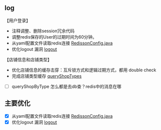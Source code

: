 ## log

【用户登录】
- 注释调整、删除session冗余代码
- 调整redis保存的User的过期时间为60分钟。
- 从yaml配置文件读取redis连接 [RedissonConfig.java](src/main/java/com/hmdp/config/RedissonConfig.java)
- 优化logout 漏洞 [logout](src/main/java/com/hmdp/service/impl/UserServiceImpl.java)

【店铺信息和店铺类型】
- 优化店铺信息的缓存击穿：互斥锁方式和逻辑过期方式，都用 double check
- 完成店铺类型缓存 [queryShopTypes](src/main/java/com/hmdp/service/impl/ShopTypeServiceImpl.java)
- [ ] queryShopByType 怎么都是去db查？redis中的消息在哪

## 主要优化
- [x] 从yaml配置文件读取redis连接 [RedissonConfig.java](src/main/java/com/hmdp/config/RedissonConfig.java)
- [x] 优化logout 漏洞 [logout](src/main/java/com/hmdp/service/impl/UserServiceImpl.java)